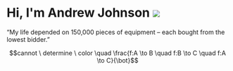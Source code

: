 # Hi, I'm Andrew Johnson ![](https://komarev.com/ghpvc/?username=andrew-johnson-4)

“My life depended on 150,000 pieces of equipment – each bought from the lowest bidder.”

$$cannot \ determine \ color \quad \frac{f:A \to B \quad f:B \to C \quad f:A \to C}{\bot}$$

